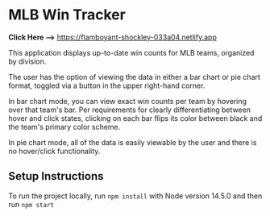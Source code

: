 # MLB Win Tracker

**Click Here -->** https://flamboyant-shockley-033a04.netlify.app

This application displays up-to-date win counts for MLB teams, organized by division.

The user has the option of viewing the data in either a bar chart or pie chart format, toggled via a button in the upper right-hand corner.

In bar chart mode, you can view exact win counts per team by hovering over that team's bar. Per requirements for clearly differentiating between hover and click states, clicking on each bar flips its color between black and the team's primary color scheme. 

In pie chart mode, all of the data is easily viewable by the user and there is no hover/click functionality.

## Setup Instructions

To run the project locally, run `npm install` with Node version 14.5.0 and then run `npm start`